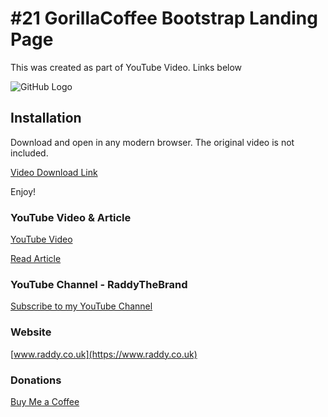 # #21 GorillaCoffee Bootstrap Landing Page

This was created as part of YouTube Video. Links below

![GitHub Logo](https://g8b9j5b9.stackpathcdn.com/wp-content/uploads/2021/12/bootstrap-landing-page-tutorial.jpg)

## Installation
Download and open in any modern browser.
The original video is not included.

[Video Download Link](https://www.pexels.com/video/two-people-in-front-of-a-campfire-pouring-water-from-a-kettle-2675515/)

Enjoy!

### YouTube Video & Article

[YouTube Video](https://www.youtube.com/watch?v=DvfezgoBRzY)

[Read Article](https://raddy.co.uk/blog/how-to-make-a-landing-page-using-bootstrap-video-tutorial/)

### YouTube Channel - RaddyTheBrand

[Subscribe to my YouTube Channel](https://www.youtube.com/channel/UCvXscyQ0cLzPZeNOeXI45Sw?sub_confirmation=1)

### Website
[www.raddy.co.uk](https://www.raddy.co.uk)

### Donations

[Buy Me a Coffee](https://www.buymeacoffee.com/RaddyTheBrand)
